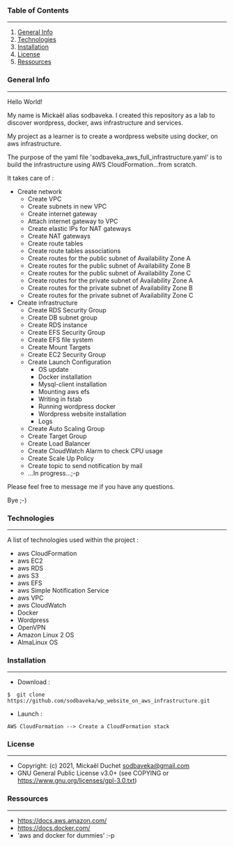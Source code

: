 ### Table of Contents
***
1. [General Info](#general-info)
2. [Technologies](#technologies)
3. [Installation](#installation)
4. [License](#License)
5. [Ressources](#Ressources)

### General Info
***
Hello World!

My name is Mickaël alias sodbaveka.
I created this repository as a lab to discover wordpress, docker, aws infrastructure and services.

My project as a learner is to create a wordpress website using docker, on aws infrastructure.

The purpose of the yaml file 'sodbaveka_aws_full_infrastructure.yaml' is to build the infrastructure using AWS CloudFormation...from scratch.

It takes care of :
 * Create network
     * Create VPC
     * Create subnets in new VPC
     * Create internet gateway
     * Attach internet gateway to VPC
     * Create elastic IPs for NAT gateways
     * Create NAT gateways
     * Create route tables
     * Create route tables associations
     * Create routes for the public subnet of Availability Zone A
     * Create routes for the public subnet of Availability Zone B
     * Create routes for the public subnet of Availability Zone C
     * Create routes for the private subnet of Availability Zone A
     * Create routes for the private subnet of Availability Zone B
     * Create routes for the private subnet of Availability Zone C
 * Create infrastructure
     * Create RDS Security Group
     * Create DB subnet group
     * Create RDS instance 
     * Create EFS Security Group
     * Create EFS file system
     * Create Mount Targets
     * Create EC2 Security Group
     * Create Launch Configuration
        * OS update
        * Docker installation
        * Mysql-client installation
        * Mounting aws efs
        * Writing in fstab
        * Running wordpress docker
        * Wordpress website installation
        * Logs
     * Create Auto Scaling Group
     * Create Target Group
     * Create Load Balancer
     * Create CloudWatch Alarm to check CPU usage
     * Create Scale Up Policy
     * Create topic to send notification by mail
     * ...In progress...;-p

Please feel free to message me if you have any questions.

Bye ;-)

### Technologies
***
A list of technologies used within the project :
* aws CloudFormation
* aws EC2
* aws RDS
* aws S3
* aws EFS
* aws Simple Notification Service
* aws VPC
* aws CloudWatch
* Docker
* Wordpress
* OpenVPN
* Amazon Linux 2 OS
* AlmaLinux OS

### Installation
***
* Download :
```
$  git clone https://github.com/sodbaveka/wp_website_on_aws_infrastructure.git
```

* Launch :
```
AWS CloudFormation --> Create a CloudFormation stack
```

### License
***
* Copyright: (c) 2021, Mickaël Duchet <sodbaveka@gmail.com>
* GNU General Public License v3.0+ (see COPYING or https://www.gnu.org/licenses/gpl-3.0.txt)

### Ressources
***
* https://docs.aws.amazon.com/
* https://docs.docker.com/
* 'aws and docker for dummies’ :-p 
